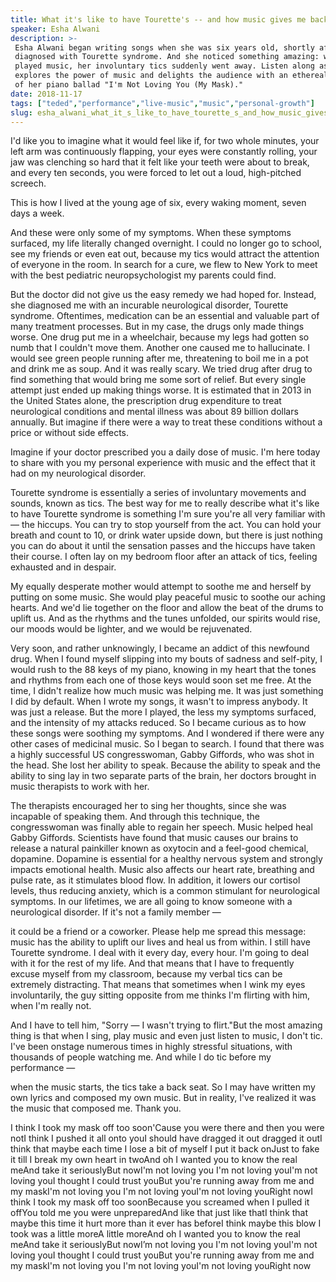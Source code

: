 ```yaml
---
title: What it's like to have Tourette's -- and how music gives me back control
speaker: Esha Alwani
description: >-
 Esha Alwani began writing songs when she was six years old, shortly after being
 diagnosed with Tourette syndrome. And she noticed something amazing: whenever she
 played music, her involuntary tics suddenly went away. Listen along as Alwani
 explores the power of music and delights the audience with an ethereal performance
 of her piano ballad "I'm Not Loving You (My Mask)."
date: 2018-11-17
tags: ["teded","performance","live-music","music","personal-growth"]
slug: esha_alwani_what_it_s_like_to_have_tourette_s_and_how_music_gives_me_back_control
---
```


I'd like you to imagine what it would feel like if, for two whole minutes, your left arm
was continuously flapping, your eyes were constantly rolling, your jaw was clenching so
hard that it felt like your teeth were about to break, and every ten seconds, you were
forced to let out a loud, high-pitched screech.

This is how I lived at the young age of six, every waking moment, seven days a
week.

And these were only some of my symptoms. When these symptoms surfaced, my life literally
changed overnight. I could no longer go to school, see my friends or even eat out, because
my tics would attract the attention of everyone in the room. In search for a cure, we flew
to New York to meet with the best pediatric neuropsychologist my parents could
find.

But the doctor did not give us the easy remedy we had hoped for. Instead, she diagnosed me
with an incurable neurological disorder, Tourette syndrome. Oftentimes, medication can be
an essential and valuable part of many treatment processes. But in my case, the drugs only
made things worse. One drug put me in a wheelchair, because my legs had gotten so numb
that I couldn't move them. Another one caused me to hallucinate. I would see green people
running after me, threatening to boil me in a pot and drink me as soup. And it was really
scary. We tried drug after drug to find something that would bring me some sort of relief.
But every single attempt just ended up making things worse. It is estimated that in 2013 in
the United States alone, the prescription drug expenditure to treat neurological
conditions and mental illness was about 89 billion dollars annually. But imagine if there
were a way to treat these conditions without a price or without side effects.

Imagine if your doctor prescribed you a daily dose of music. I'm here today to share with
you my personal experience with music and the effect that it had on my neurological
disorder.

Tourette syndrome is essentially a series of involuntary movements and sounds, known as
tics. The best way for me to really describe what it's like to have Tourette syndrome is
something I'm sure you're all very familiar with — the hiccups. You can try to stop
yourself from the act. You can hold your breath and count to 10, or drink water upside
down, but there is just nothing you can do about it until the sensation passes and the
hiccups have taken their course. I often lay on my bedroom floor after an attack of tics,
feeling exhausted and in despair.

My equally desperate mother would attempt to soothe me and herself by putting on some
music. She would play peaceful music to soothe our aching hearts. And we'd lie together on
the floor and allow the beat of the drums to uplift us. And as the rhythms and the tunes
unfolded, our spirits would rise, our moods would be lighter, and we would be
rejuvenated.

Very soon, and rather unknowingly, I became an addict of this newfound drug. When I found
myself slipping into my bouts of sadness and self-pity, I would rush to the 88 keys of my
piano, knowing in my heart that the tones and rhythms from each one of those keys would
soon set me free. At the time, I didn't realize how much music was helping me. It was just
something I did by default. When I wrote my songs, it wasn't to impress anybody. It was
just a release. But the more I played, the less my symptoms surfaced, and the intensity of
my attacks reduced. So I became curious as to how these songs were soothing my symptoms.
And I wondered if there were any other cases of medicinal music. So I began to search. I
found that there was a highly successful US congresswoman, Gabby Giffords, who was shot in
the head. She lost her ability to speak. Because the ability to speak and the ability to
sing lay in two separate parts of the brain, her doctors brought in music therapists to
work with her.

The therapists encouraged her to sing her thoughts, since she was incapable of speaking
them. And through this technique, the congresswoman was finally able to regain her speech.
Music helped heal Gabby Giffords. Scientists have found that music causes our brains to
release a natural painkiller known as oxytocin and a feel-good chemical, dopamine.
Dopamine is essential for a healthy nervous system and strongly impacts emotional health.
Music also affects our heart rate, breathing and pulse rate, as it stimulates blood flow.
In addition, it lowers our cortisol levels, thus reducing anxiety, which is a common
stimulant for neurological symptoms. In our lifetimes, we are all going to know someone
with a neurological disorder. If it's not a family member —

it could be a friend or a coworker. Please help me spread this message: music has the
ability to uplift our lives and heal us from within. I still have Tourette syndrome. I deal
with it every day, every hour. I'm going to deal with it for the rest of my life. And that
means that I have to frequently excuse myself from my classroom, because my verbal tics
can be extremely distracting. That means that sometimes when I wink my eyes involuntarily,
the guy sitting opposite from me thinks I'm flirting with him, when I'm really
not.

And I have to tell him, "Sorry — I wasn't trying to flirt."But the most amazing thing is
that when I sing, play music and even just listen to music, I don't tic. I've been onstage
numerous times in highly stressful situations, with thousands of people watching me. And
while I do tic before my performance —

when the music starts, the tics take a back seat. So I may have written my own lyrics and
composed my own music. But in reality, I've realized it was the music that composed
me. Thank you.

I think I took my mask off too soon'Cause you were there and then you were notI think I
pushed it all onto youI should have dragged it out dragged it outI think that maybe each
time I lose a bit of myself I put it back onJust to fake it till I break my own heart in
twoAnd oh I wanted you to know the real meAnd take it seriouslyBut nowI'm not loving you
I'm not loving youI'm not loving youI thought I could trust youBut you're running away
from me and my maskI'm not loving you I'm not loving youI'm not loving youRight nowI think
I took my mask off too soonBecause you screamed when I pulled it offYou told me you were
unpreparedAnd like that just like thatI think that maybe this time it hurt more than it
ever has beforeI think maybe this blow I took was a little moreA little moreAnd oh I
wanted you to know the real meAnd take it seriouslyBut nowI’m not loving you I'm not
loving youI'm not loving youI thought I could trust youBut you're running away from me and
my maskI'm not loving you I'm not loving youI'm not loving youRight now

<!--
ad_duration=3.33
comment_count=10
event="TED-Ed Weekend"
external_start_time=0
has_talk_citation=0
intro_duration=11.82
is_subtitle_required="False"
is_talk_featured="True"
language="en"
language_swap="False"
native_language="en"
number_of_related_talks=6
number_of_speakers=1
number_of_subtitled_videos=18
number_of_tags=5
number_of_talk_download_languages=18
number_of_talk_more_resources=0
number_of_talk_recommendations=0
number_of_talks_take_actions=1
post_ad_duration=0.83
published_timestamp="2019-03-25 14:48:35"
recording_date="2018-11-17"
speaker_description="Singer-songwriter"
speaker_is_published=1
speaker_name="Esha Alwani"
talk_more_resources=[]
talk_name="What it's like to have Tourette's -- and how music gives me back control"
talks_tags=["teded","performance","live-music","music","personal-growth"]
url_photo_speaker="https://pe.tedcdn.com/images/ted/b10c4294c54f76d000bd005c54cb8abd458426ee_254x191.jpg"
url_photo_talk="https://s3.amazonaws.com/talkstar-photos/uploads/1fec8c04-4add-4975-ab36-d2ef81a41c16/EshaAlwani_2018Y-embed.jpg"
url_webpage="https://www.ted.com/talks/esha_alwani_what_it_s_like_to_have_tourette_s_and_how_music_gives_me_back_control"
video_type_name="TED Stage Talk"
-->